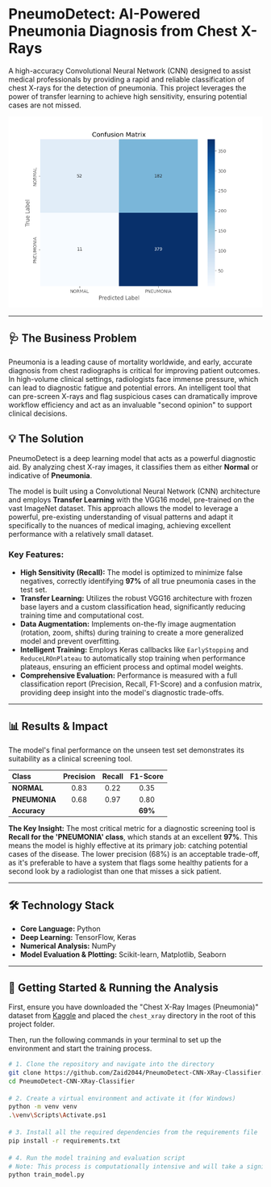 # PneumoDetect: AI-Powered Pneumonia Diagnosis from Chest X-Rays

A high-accuracy Convolutional Neural Network (CNN) designed to assist medical professionals by providing a rapid and reliable classification of chest X-rays for the detection of pneumonia. This project leverages the power of transfer learning to achieve high sensitivity, ensuring potential cases are not missed.

![Confusion Matrix for PneumoDetect](confusion_matrix.png)

---

## 🩺 The Business Problem

Pneumonia is a leading cause of mortality worldwide, and early, accurate diagnosis from chest radiographs is critical for improving patient outcomes. In high-volume clinical settings, radiologists face immense pressure, which can lead to diagnostic fatigue and potential errors. An intelligent tool that can pre-screen X-rays and flag suspicious cases can dramatically improve workflow efficiency and act as an invaluable "second opinion" to support clinical decisions.

## 💡 The Solution

PneumoDetect is a deep learning model that acts as a powerful diagnostic aid. By analyzing chest X-ray images, it classifies them as either **Normal** or indicative of **Pneumonia**.

The model is built using a Convolutional Neural Network (CNN) architecture and employs **Transfer Learning** with the VGG16 model, pre-trained on the vast ImageNet dataset. This approach allows the model to leverage a powerful, pre-existing understanding of visual patterns and adapt it specifically to the nuances of medical imaging, achieving excellent performance with a relatively small dataset.

### Key Features:

*   **High Sensitivity (Recall):** The model is optimized to minimize false negatives, correctly identifying **97%** of all true pneumonia cases in the test set.
*   **Transfer Learning:** Utilizes the robust VGG16 architecture with frozen base layers and a custom classification head, significantly reducing training time and computational cost.
*   **Data Augmentation:** Implements on-the-fly image augmentation (rotation, zoom, shifts) during training to create a more generalized model and prevent overfitting.
*   **Intelligent Training:** Employs Keras callbacks like `EarlyStopping` and `ReduceLROnPlateau` to automatically stop training when performance plateaus, ensuring an efficient process and optimal model weights.
*   **Comprehensive Evaluation:** Performance is measured with a full classification report (Precision, Recall, F1-Score) and a confusion matrix, providing deep insight into the model's diagnostic trade-offs.

---

## 📊 Results & Impact

The model's final performance on the unseen test set demonstrates its suitability as a clinical screening tool.

| Class       | Precision | Recall | F1-Score |
| :---------- | :-------: | :----: | :------: |
| **NORMAL**      |   0.83    |  0.22  |   0.35   |
| **PNEUMONIA**   |   0.68    |  0.97  |   0.80   |
| **Accuracy**    |           |        | **69%**  |

**The Key Insight:** The most critical metric for a diagnostic screening tool is **Recall for the 'PNEUMONIA' class**, which stands at an excellent **97%**. This means the model is highly effective at its primary job: catching potential cases of the disease. The lower precision (68%) is an acceptable trade-off, as it's preferable to have a system that flags some healthy patients for a second look by a radiologist than one that misses a sick patient.

---

## 🛠️ Technology Stack

*   **Core Language:** Python
*   **Deep Learning:** TensorFlow, Keras
*   **Numerical Analysis:** NumPy
*   **Model Evaluation & Plotting:** Scikit-learn, Matplotlib, Seaborn

---

## 🏁 Getting Started & Running the Analysis

First, ensure you have downloaded the "Chest X-Ray Images (Pneumonia)" dataset from [Kaggle](https://www.kaggle.com/datasets/paultimothymooney/chest-xray-pneumonia) and placed the `chest_xray` directory in the root of this project folder.

Then, run the following commands in your terminal to set up the environment and start the training process.

```bash
# 1. Clone the repository and navigate into the directory
git clone https://github.com/Zaid2044/PneumoDetect-CNN-XRay-Classifier.git
cd PneumoDetect-CNN-XRay-Classifier

# 2. Create a virtual environment and activate it (for Windows)
python -m venv venv
.\venv\Scripts\Activate.ps1

# 3. Install all the required dependencies from the requirements file
pip install -r requirements.txt

# 4. Run the model training and evaluation script
# Note: This process is computationally intensive and will take a significant amount of time.
python train_model.py